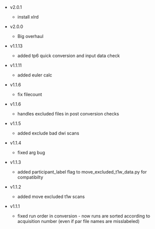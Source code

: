 * v2.0.1
  * install xlrd

* v2.0.0
  * Big overhaul

* v1.1.13
    * added tp6 quick conversion and input data check

* v1.1.11
    * added euler calc

* v1.1.6
  * fix filecount

* v1.1.6
    * handles excluded files in post conversion checks

* v1.1.5
    * added exclude bad dwi scans

* v1.1.4
    * fixed arg bug

* v1.1.3
    * added participant_label flag to move_excluded_t1w_data.py for compatibilty

* v1.1.2
    * added move excluded t1w scans

* v1.1.1
    * fixed run order in conversion - now runs are sorted according to acquisition number
    (even if par file names are misslabeled)
